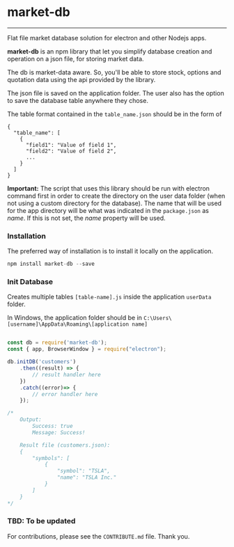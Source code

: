 # market-db
---
 Flat file market database solution for electron and other Nodejs apps.

**market-db** is an npm library that let you simplify database creation and operation on a json file, for storing market data.

The db is market-data aware. So, you'll be able to store stock, options and quotation data using the api provided by the library.

The json file is saved on the application folder. The user also has the option to save the database table anywhere they chose.

The table format contained in the `table_name.json` should be in the form of
```
{
  "table_name": [
    {
      "field1": "Value of field 1",
      "field2": "Value of field 2",
      ...
    }
  ]
}
```

**Important:** The script that uses this library should be run with electron command first in order to create the directory on the user data folder (when not using a custom directory for the database). The name that will be used for the app directory will be what was indicated in the `package.json` as <em>name</em>. If this is not set, the <em>name</em> property will be used.

### **Installation**
The preferred way of installation is to install it locally on the application.
```javascript
npm install market-db --save
```

### **Init Database**
Creates multiple tables `[table-name].js` inside the application `userData` folder.

In Windows, the application folder should be in `C:\Users\[username]\AppData\Roaming\[application name]`

```javascript

const db = require('market-db');
const { app, BrowserWindow } = require("electron");

db.initDB('customers')
    .then((result) => {
        // result handler here
    })
    .catch((error)=> {
        // error handler here
    });

/*
	Output:
    	Success: true
        Message: Success!

	Result file (customers.json):
    {
    	"symbols": [
            {
                "symbol": "TSLA",
                "name": "TSLA Inc."
            }
        ]
    }
*/
```
### TBD: To be updated

For contributions, please see the `CONTRIBUTE.md` file. Thank you.
